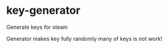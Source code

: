 # key-generator
Generate keys for steam

Generator makes key fully randomly many of keys is not work!
